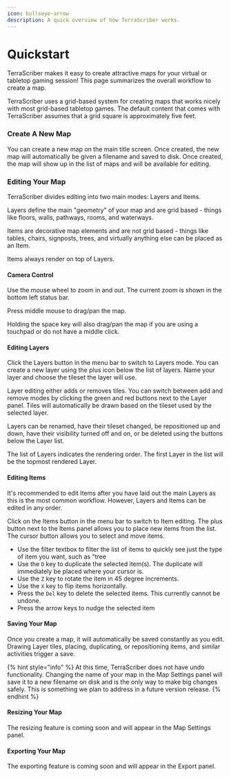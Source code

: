 ```yaml
---
icon: bullseye-arrow
description: A quick overview of how TerraScriber works.
---
```


# Quickstart

TerraScriber makes it easy to create attractive maps for your virtual or tabletop gaming session! This page summarizes the overall workflow to create a map.

TerraScriber uses a grid-based system for creating maps that works nicely with most grid-based tabletop games. The default content that comes with TerraScriber assumes that a grid square is approximately five feet.

### Create A New Map

You can create a new map on the main title screen. Once created, the new map will automatically be given a filename and saved to disk. Once created, the map will show up in the list of maps and will be available for editing.

### Editing Your Map

TerraScriber divides editing into two main modes: Layers and Items.

Layers define the main "geometry" of your map and are grid based - things like floors, walls, pathways, rooms, and waterways.

Items are decorative map elements and are not grid based - things like tables, chairs, signposts, trees, and virtually anything else can be placed as an Item.

Items always render on top of Layers.

#### Camera Control

Use the mouse wheel to zoom in and out. The current zoom is shown in the bottom left status bar.

Press middle mouse to drag/pan the map.

Holding the space key will also drag/pan the map if you are using a touchpad or do not have a middle click.

#### Editing Layers

Click the Layers button in the menu bar to switch to Layers mode. You can create a new layer using the plus icon below the list of layers. Name your layer and choose the tileset the layer will use.

Layer editing either adds or removes tiles. You can switch between add and remove modes by clicking the green and red buttons next to the Layer panel. Tiles will automatically be drawn based on the tileset used by the selected layer.

Layers can be renamed, have their tileset changed, be repositioned up and down, have their visibility turned off and on, or be deleted using the buttons below the Layer list.

The list of Layers indicates the rendering order. The first Layer in the list will be the topmost rendered Layer.

#### Editing Items

It's recommended to edit Items after you have laid out the main Layers as this is the most common workflow. However, Layers and Items can be edited in any order.

Click on the Items button in the menu bar to switch to Item editing. The plus button next to the Items panel allows you to place new items from the list. The cursor button allows you to select and move items.

* Use the filter textbox to filter the list of items to quickly see just the type of item you want, such as "tree
* Use the `D` key to duplicate the selected item(s). The duplicate will immediately be placed where your cursor is.
* Use the `Z` key to rotate the item in 45 degree increments.
* Use the `X` key to flip items horizontally.
* Press the `Del` key to delete the selected items. This currently cannot be undone.
* Press the arrow keys to nudge the selected item

#### Saving Your Map

Once you create a map, it will automatically be saved constantly as you edit. Drawing Layer tiles, placing, duplicating, or repositioning items, and similar activities trigger a save.

{% hint style="info" %}
At this time, TerraScriber does not have undo functionality. Changing the name of your map in the Map Settings panel will save it to a new filename on disk and is the only way to make big changes safely. This is something we plan to address in a future version release.
{% endhint %}

#### Resizing Your Map

The resizing feature is coming soon and will appear in the Map Settings panel.

#### Exporting Your Map

The exporting feature is coming soon and will appear in the Export panel.

